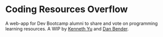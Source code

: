 Coding Resources Overflow
=========================
A web-app for Dev Bootcamp alumni to share and vote on programming learning resources.
A WIP by [Kenneth Yu](https://github.com/cpkenn09y) and [Dan Bender](https://github.com/danbender).
